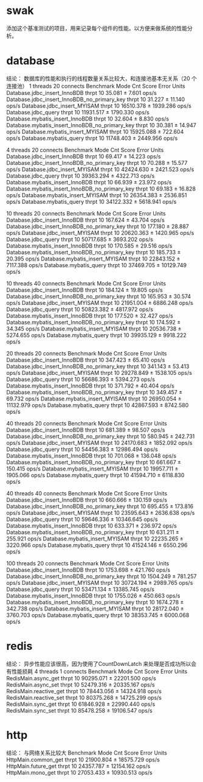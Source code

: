 # swak
添加这个基准测试的项目，用来记录每个组件的性能。以方便来做系统的性能分析。

# database
结论： 数据库的性能和执行的线程数量关系比较大，和连接池基本无关系（20 个连接池）
1 threads 20 connects
Benchmark                                        Mode  Cnt      Score      Error  Units
Database.jdbc_insert_InnoBDB                    thrpt   10     35.081 ±    7.601  ops/s
Database.jdbc_insert_InnoBDB_no_primary_key     thrpt   10     31.227 ±   11.140  ops/s
Database.jdbc_insert_MYISAM                     thrpt   10  16510.378 ± 1939.286  ops/s
Database.jdbc_query                             thrpt   10  11931.517 ± 1790.330  ops/s
Database.mybatis_insert_InnoBDB                 thrpt   10     32.604 ±    8.830  ops/s
Database.mybatis_insert_InnoBDB_no_primary_key  thrpt   10     30.381 ±   14.947  ops/s
Database.mybatis_insert_MYISAM                  thrpt   10  15925.088 ±  722.604  ops/s
Database.mybatis_query                          thrpt   10  11748.403 ± 2449.956  ops/s

4 threads 20 connects
Benchmark                                        Mode  Cnt      Score      Error  Units
Database.jdbc_insert_InnoBDB                    thrpt   10     69.417 ±   14.223  ops/s
Database.jdbc_insert_InnoBDB_no_primary_key     thrpt   10     70.288 ±   15.577  ops/s
Database.jdbc_insert_MYISAM                     thrpt   10  42424.630 ± 2421.523  ops/s
Database.jdbc_query                             thrpt   10  39363.294 ± 4322.713  ops/s
Database.mybatis_insert_InnoBDB                 thrpt   10     66.939 ±   23.972  ops/s
Database.mybatis_insert_InnoBDB_no_primary_key  thrpt   10     69.183 ±   16.828  ops/s
Database.mybatis_insert_MYISAM                  thrpt   10  26354.383 ± 2536.851  ops/s
Database.mybatis_query                          thrpt   10  34122.332 ± 5618.941  ops/s

10 threads 20 connects
Benchmark                                        Mode  Cnt      Score       Error  Units
Database.jdbc_insert_InnoBDB                    thrpt   10    167.624 ±    43.704  ops/s
Database.jdbc_insert_InnoBDB_no_primary_key     thrpt   10    177.180 ±    28.887  ops/s
Database.jdbc_insert_MYISAM                     thrpt   10  20620.363 ±  1420.965  ops/s
Database.jdbc_query                             thrpt   10  50717.685 ±  3693.202  ops/s
Database.mybatis_insert_InnoBDB                 thrpt   10    170.585 ±    29.516  ops/s
Database.mybatis_insert_InnoBDB_no_primary_key  thrpt   10    185.733 ±    20.395  ops/s
Database.mybatis_insert_MYISAM                  thrpt   10  22843.152 ±  7117.388  ops/s
Database.mybatis_query                          thrpt   10  37469.705 ± 10129.749  ops/s

10 threads 40 connects
Benchmark                                        Mode  Cnt      Score      Error  Units
Database.jdbc_insert_InnoBDB                    thrpt   10    184.124 ±   19.805  ops/s
Database.jdbc_insert_InnoBDB_no_primary_key     thrpt   10    165.953 ±   30.574  ops/s
Database.jdbc_insert_MYISAM                     thrpt   10  21951.004 ± 6886.248  ops/s
Database.jdbc_query                             thrpt   10  50823.382 ± 4817.972  ops/s
Database.mybatis_insert_InnoBDB                 thrpt   10    177.520 ±   32.427  ops/s
Database.mybatis_insert_InnoBDB_no_primary_key  thrpt   10    174.592 ±   34.345  ops/s
Database.mybatis_insert_MYISAM                  thrpt   10  20536.738 ± 5274.655  ops/s
Database.mybatis_query                          thrpt   10  39935.129 ± 9918.222  ops/s

20 threads 20 connects
Benchmark                                        Mode  Cnt      Score       Error  Units
Database.jdbc_insert_InnoBDB                    thrpt   10    347.423 ±    65.410  ops/s
Database.jdbc_insert_InnoBDB_no_primary_key     thrpt   10    341.143 ±    53.413  ops/s
Database.jdbc_insert_MYISAM                     thrpt   10  29278.849 ±  1538.105  ops/s
Database.jdbc_query                             thrpt   10  56686.393 ±  5394.273  ops/s
Database.mybatis_insert_InnoBDB                 thrpt   10    371.792 ±    40.404  ops/s
Database.mybatis_insert_InnoBDB_no_primary_key  thrpt   10    349.457 ±    69.732  ops/s
Database.mybatis_insert_MYISAM                  thrpt   10  26950.054 ± 11132.979  ops/s
Database.mybatis_query                          thrpt   10  42867.593 ±  8742.580  ops/s

40 threads 20 connects
Benchmark                                        Mode  Cnt      Score       Error  Units
Database.jdbc_insert_InnoBDB                    thrpt   10    681.389 ±    98.507  ops/s
Database.jdbc_insert_InnoBDB_no_primary_key     thrpt   10    580.945 ±   242.731  ops/s
Database.jdbc_insert_MYISAM                     thrpt   10  24170.683 ±  1852.092  ops/s
Database.jdbc_query                             thrpt   10  54456.383 ± 12986.494  ops/s
Database.mybatis_insert_InnoBDB                 thrpt   10    701.068 ±   136.048  ops/s
Database.mybatis_insert_InnoBDB_no_primary_key  thrpt   10    661.667 ±   150.415  ops/s
Database.mybatis_insert_MYISAM                  thrpt   10  19957.711 ±  1905.066  ops/s
Database.mybatis_query                          thrpt   10  41594.710 ±  6118.830  ops/s

40 threads 40 connects
Benchmark                                        Mode  Cnt      Score       Error  Units
Database.jdbc_insert_InnoBDB                    thrpt   10    660.666 ±   130.159  ops/s
Database.jdbc_insert_InnoBDB_no_primary_key     thrpt   10    695.455 ±   173.816  ops/s
Database.jdbc_insert_MYISAM                     thrpt   10  23595.643 ±  2636.638  ops/s
Database.jdbc_query                             thrpt   10  59646.336 ± 10346.645  ops/s
Database.mybatis_insert_InnoBDB                 thrpt   10    633.371 ±   236.972  ops/s
Database.mybatis_insert_InnoBDB_no_primary_key  thrpt   10    631.211 ±   255.921  ops/s
Database.mybatis_insert_MYISAM                  thrpt   10  22235.265 ±  3220.966  ops/s
Database.mybatis_query                          thrpt   10  41524.146 ±  6550.296  ops/s

100 threads 20 connects
Benchmark                                        Mode  Cnt      Score       Error  Units
Database.jdbc_insert_InnoBDB                    thrpt   10   1753.698 ±   421.760  ops/s
Database.jdbc_insert_InnoBDB_no_primary_key     thrpt   10   1504.249 ±   781.257  ops/s
Database.jdbc_insert_MYISAM                     thrpt   10  30724.194 ±  2989.765  ops/s
Database.jdbc_query                             thrpt   10  53471.134 ± 13385.745  ops/s
Database.mybatis_insert_InnoBDB                 thrpt   10   1755.026 ±   450.663  ops/s
Database.mybatis_insert_InnoBDB_no_primary_key  thrpt   10   1674.278 ±   342.738  ops/s
Database.mybatis_insert_MYISAM                  thrpt   10  28172.040 ±  3760.703  ops/s
Database.mybatis_query                          thrpt   10  38353.745 ±  6000.068  ops/s

# redis
结论： 异步性能应该很高，因为使用了CountDownLatch 来处理是否成功所以会有性能损耗
4 threads 1 connects
Benchmark                Mode  Cnt      Score       Error  Units
RedisMain.async_get     thrpt   10  90295.071 ± 22201.500  ops/s
RedisMain.async_set     thrpt   10  52479.316 ± 20335.167  ops/s
RedisMain.reactive_get  thrpt   10  78443.056 ± 14324.918  ops/s
RedisMain.reactive_set  thrpt   10  80375.268 ± 14725.299  ops/s
RedisMain.sync_get      thrpt   10  61846.928 ± 22990.440  ops/s
RedisMain.sync_set      thrpt   10  85478.258 ± 19106.547  ops/s

# http
结论： 与网络关系比较大
Benchmark             Mode  Cnt      Score       Error  Units
HttpMain.common_get  thrpt   10  21900.804 ± 18575.729  ops/s
HttpMain.future_get  thrpt   10  24357.787 ± 12154.162  ops/s
HttpMain.mono_get    thrpt   10  27053.433 ± 10930.513  ops/s
